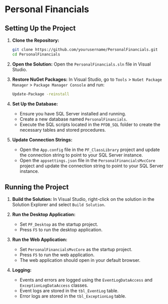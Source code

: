 # Personal Financials

## Setting Up the Project

1. **Clone the Repository:**
   ```sh
   git clone https://github.com/yourusername/PersonalFinancials.git
   cd PersonalFinancials
   ```

2. **Open the Solution:**
   Open the `PersonalFinancials.sln` file in Visual Studio.

3. **Restore NuGet Packages:**
   In Visual Studio, go to `Tools` > `NuGet Package Manager` > `Package Manager Console` and run:
   ```sh
   Update-Package -reinstall
   ```

4. **Set Up the Database:**
   - Ensure you have SQL Server installed and running.
   - Create a new database named `PersonalFinancials`.
   - Execute the SQL scripts located in the `PFDB_SQL` folder to create the necessary tables and stored procedures.

5. **Update Connection Strings:**
   - Open the `App.config` file in the `PF_ClassLibrary` project and update the connection string to point to your SQL Server instance.
   - Open the `appsettings.json` file in the `PersonalFinancialsMvcCore` project and update the connection string to point to your SQL Server instance.

## Running the Project

1. **Build the Solution:**
   In Visual Studio, right-click on the solution in the Solution Explorer and select `Build Solution`.

2. **Run the Desktop Application:**
   - Set `PF_Desktop` as the startup project.
   - Press `F5` to run the desktop application.

3. **Run the Web Application:**
   - Set `PersonalFinancialsMvcCore` as the startup project.
   - Press `F5` to run the web application.
   - The web application should open in your default browser.

4. **Logging:**
   - Events and errors are logged using the `EventLogDataAccess` and `ExceptionLogDataAccess` classes.
   - Event logs are stored in the `tbl_EventLog` table.
   - Error logs are stored in the `tbl_ExceptionLog` table.
